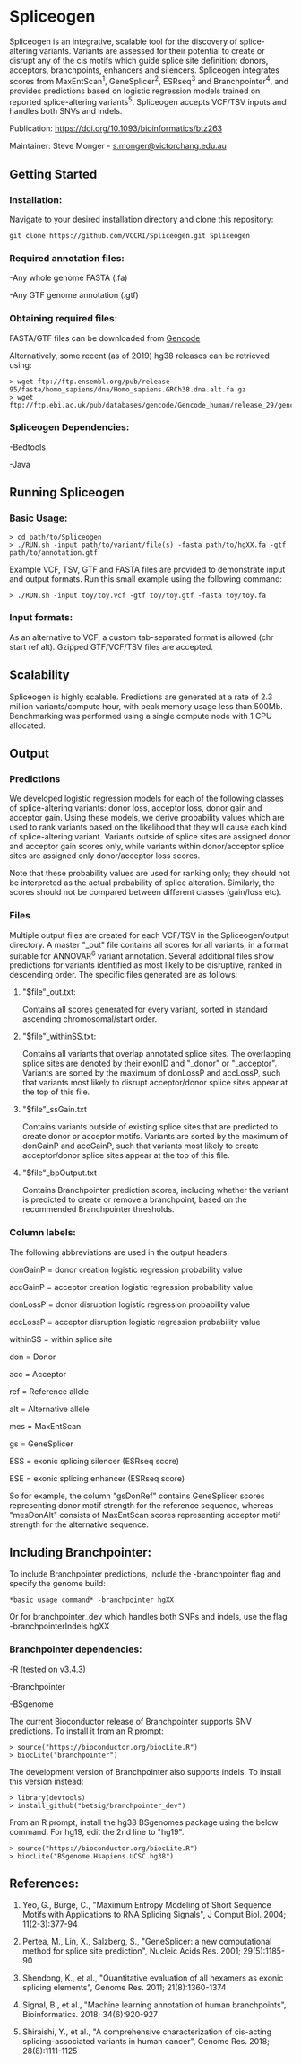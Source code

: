 # Spliceogen
Spliceogen is an integrative, scalable tool for the discovery of splice-altering variants. Variants are assessed for their potential to create or disrupt any of the cis motifs which guide splice site definition: donors, acceptors, branchpoints, enhancers and silencers. Spliceogen integrates scores from MaxEntScan<sup>1</sup>, GeneSplicer<sup>2</sup>, ESRseq<sup>3</sup> and Branchpointer<sup>4</sup>, and provides predictions based on logistic regression models trained on reported splice-altering variants<sup>5</sup>. Spliceogen accepts VCF/TSV inputs and handles both SNVs and indels.

Publication: https://doi.org/10.1093/bioinformatics/btz263

Maintainer: Steve Monger - s.monger@victorchang.edu.au

## Getting Started

### Installation:
Navigate to your desired installation directory and clone this repository:
```
git clone https://github.com/VCCRI/Spliceogen.git Spliceogen
```
### Required annotation files:
-Any whole genome FASTA (.fa)

-Any GTF genome annotation (.gtf)

### Obtaining required files:
FASTA/GTF files can be downloaded from [Gencode](https://www.gencodegenes.org/human/)

Alternatively, some recent (as of 2019) hg38 releases can be retrieved using:
```
> wget ftp://ftp.ensembl.org/pub/release-95/fasta/homo_sapiens/dna/Homo_sapiens.GRCh38.dna.alt.fa.gz
> wget ftp://ftp.ebi.ac.uk/pub/databases/gencode/Gencode_human/release_29/gencode.v29.basic.annotation.gtf.gz
```
### Spliceogen Dependencies:
-Bedtools

-Java

## Running Spliceogen

### Basic Usage:
```
> cd path/to/Spliceogen
> ./RUN.sh -input path/to/variant/file(s) -fasta path/to/hgXX.fa -gtf path/to/annotation.gtf
```
Example VCF, TSV, GTF and FASTA files are provided to demonstrate input and output formats. Run this small example using the following command:

```
> ./RUN.sh -input toy/toy.vcf -gtf toy/toy.gtf -fasta toy/toy.fa
```

### Input formats:

As an alternative to VCF, a custom tab-separated format is allowed (chr    start    ref    alt). Gzipped GTF/VCF/TSV files are accepted.

## Scalability

Spliceogen is highly scalable. Predictions are generated at a rate of 2.3 million variants/compute hour, with peak memory usage less than 500Mb. Benchmarking was performed using a single compute node with 1 CPU allocated.

## Output

### Predictions

We developed logistic regression models for each of the following classes of splice-altering variants: donor loss, acceptor loss, donor gain and acceptor gain. Using these models, we derive probability values which are used to rank variants based on the likelihood that they will cause each kind of splice-altering variant. Variants outside of splice sites are assigned donor and acceptor gain scores only, while variants within donor/acceptor splice sites are assigned only donor/acceptor loss scores.  


Note that these probability values are used for ranking only; they should not be interpreted as the actual probability of splice alteration. Similarly, the scores should not be compared between different classes (gain/loss etc).

### Files

Multiple output files are created for each VCF/TSV in the Spliceogen/output directory. A master "\_out" file contains all scores for all variants, in a format suitable for ANNOVAR<sup>6</sup> variant annotation. Several additional files show predictions for variants identified as most likely to be disruptive, ranked in descending order. The specific files generated are as follows:

1) "$file"_out.txt:

    Contains all scores generated for every variant, sorted in standard ascending chromosomal/start order.

2) "$file"_withinSS.txt:

    Contains all variants that overlap annotated splice sites. The overlapping splice sites are denoted by their exonID and "\_donor" or "\_acceptor". Variants are sorted by the maximum of donLossP and accLossP, such that variants most likely to disrupt acceptor/donor splice sites appear at the top of this file.

3) "$file"_ssGain.txt

    Contains variants outside of existing splice sites that are predicted to create donor or acceptor motifs. Variants are sorted by the maximum of donGainP and accGainP, such that variants most likely to create acceptor/donor splice sites appear at the top of this file.

4) "$file"_bpOutput.txt

    Contains Branchpointer prediction scores, including whether the variant is predicted to create or remove a branchpoint, based on the recommended Branchpointer thresholds.

### Column labels:

The following abbreviations are used in the output headers:

donGainP = donor creation logistic regression probability value

accGainP = acceptor creation logistic regression probability value

donLossP = donor disruption logistic regression probability value

accLossP = acceptor disruption logistic regression probability value

withinSS = within splice site

don = Donor

acc = Acceptor

ref = Reference allele

alt = Alternative allele

mes = MaxEntScan

gs = GeneSplicer

ESS = exonic splicing silencer (ESRseq score)

ESE = exonic splicing enhancer (ESRseq score)

So for example, the column "gsDonRef" contains GeneSplicer scores representing donor motif strength for the reference sequence, whereas "mesDonAlt" consists of MaxEntScan scores representing acceptor motif strength for the alternative sequence.

## Including Branchpointer:

To include Branchpointer predictions, include the -branchpointer flag and specify the genome build:

```
*basic usage command* -branchpointer hgXX
```
Or for branchpointer_dev which handles both SNPs and indels, use the flag -branchpointerIndels hgXX

### Branchpointer dependencies:

-R (tested on v3.4.3)

-Branchpointer

-BSgenome

The current Bioconductor release of Branchpointer supports SNV predictions. To install it from an R prompt:

```
> source("https://bioconductor.org/biocLite.R")
> biocLite("branchpointer")
```
The development version of Branchpointer also supports indels. To install this version instead:
```
> library(devtools)
> install_github("betsig/branchpointer_dev")
```
From an R prompt, install the hg38 BSgenomes package using the below command. For hg19, edit the 2nd line to "hg19".

```
> source("https://bioconductor.org/biocLite.R")
> biocLite("BSgenome.Hsapiens.UCSC.hg38")
```

## References:
1. Yeo, G., Burge, C., "Maximum Entropy Modeling of Short Sequence Motifs with Applications to RNA Splicing Signals", J Comput Biol. 2004; 11(2-3):377-94

2. Pertea, M., Lin, X., Salzberg, S., "GeneSplicer: a new computational method for splice site prediction", Nucleic Acids Res. 2001; 29(5):1185-90

3. Shendong, K., et al., "Quantitative evaluation of all hexamers as exonic splicing elements", Genome Res. 2011; 21(8):1360-1374

4. Signal, B., et al., "Machine learning annotation of human branchpoints", Bioinformatics. 2018; 34(6):920-927

5. Shiraishi, Y., et al., "A comprehensive characterization of cis-acting splicing-associated variants in human cancer", Genome Res. 2018; 28(8):1111-1125
